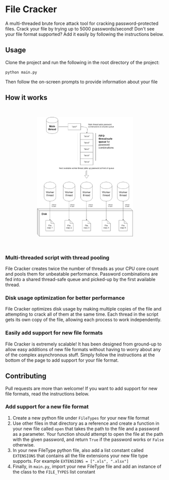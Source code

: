 # File Cracker
A multi-threaded brute force attack tool for cracking password-protected files. Crack your file by trying up to 5000 passwords/second! Don't see your file format supported? Add it easily by following the instructions below.

## Usage

Clone the project and run the following in the root directory of the project:
```
python main.py
```
Then follow the on-screen prompts to provide information about your file

## How it works
<br>
<p align="center">
<img src="docs/diagram.jpg" width="60%">
</p>
<br>

### Multi-threaded script with thread pooling
File Cracker creates twice the number of threads as your CPU core count and pools them for unbeatable performance. Password combinations are fed into a shared thread-safe queue and picked-up by the first available thread. 

### Disk usage optimization for better performance
File Cracker optimizes disk usage by making multiple copies of the file and attempting to crack all of them at the same time. Each thread in the script gets its own copy of the file, allowing each process to work independently.

### Easily add support for new file formats
File Cracker is extremely scalable! It has been designed from ground-up to allow easy additions of new file formats without having to worry about any of the complex asynchronous stuff. Simply follow the instructions at the bottom of the page to add support for your file format. 

## Contributing
Pull requests are more than welcome! If you want to add support for new file formats, read the instructions below.

### Add support for a new file format
1. Create a new python file under `FileTypes` for your new file format
2. Use other files in that directory as a reference and create a function in your new file called `open` that takes the path to the file and a password as a parameter. Your function should attempt to open the file at the path with the given password, and return `True` if the password works or `False` otherwise.
3. In your new FileType python file, also add a list constant called `EXTENSIONS` that contains all the file extensions your new file type supports. For example `EXTENSIONS = [".xls", ".xlsx"]`
4. Finally, in `main.py`, import your new FileType file and add an instance of the class to the `FILE_TYPES` list constant
